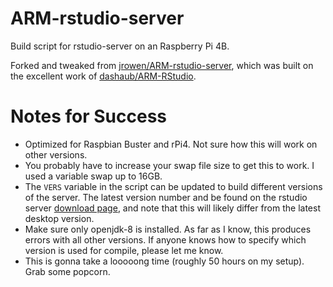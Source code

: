 # ARM-rstudio-server
Build script for rstudio-server on an Raspberry Pi 4B.

Forked and tweaked from [jrowen/ARM-rstudio-server](https://github.com/jrowen/ARM-rstudio-server), which was built on the excellent work of [dashaub/ARM-RStudio](https://github.com/dashaub/ARM-RStudio).

# Notes for Success

* Optimized for Raspbian Buster and rPi4. Not sure how this will work on other versions.
* You probably have to increase your swap file size to get this to work. I used a variable swap up to 16GB.
* The `VERS` variable in the script can be updated to build different versions of the server.  The latest version number and be found on the rstudio server [download page](https://www.rstudio.com/products/rstudio/download-server/), and note that this will likely differ from the latest desktop version.
* Make sure only openjdk-8 is installed. As far as I know, this produces errors with all other versions. If anyone knows how to specify which version is used for compile, please let me know.
* This is gonna take a looooong time (roughly 50 hours on my setup). Grab some popcorn.


